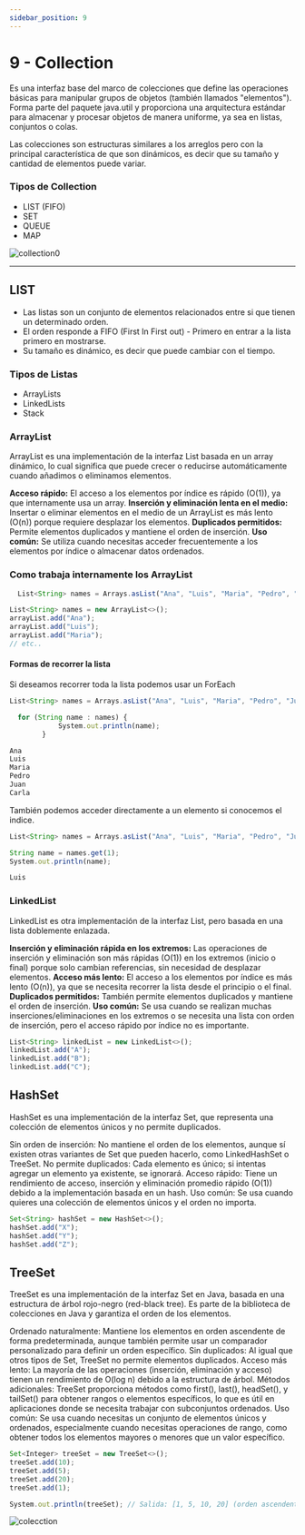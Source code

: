 ```yaml
---
sidebar_position: 9
---
```


# 9 - Collection

 Es una interfaz base del marco de colecciones que define las operaciones básicas para manipular grupos de objetos (también llamados "elementos"). Forma parte del paquete java.util y proporciona una arquitectura estándar para almacenar y procesar objetos de manera uniforme, ya sea en listas, conjuntos o colas.

Las colecciones son estructuras similares a los arreglos pero con la principal característica de que son dinámicos, es decir que su tamaño y cantidad de elementos puede variar.

### Tipos de Collection
- LIST (FIFO)
- SET
- QUEUE
- MAP

![collection0](/img/collection0.png)

----------------------------------------------------------------------------------------------------------------------------------------


## LIST

-  Las listas son un conjunto de elementos relacionados entre si que tienen un determinado orden.
-  El orden responde a FIFO (First In First out) - Primero en entrar a la lista primero en mostrarse.
-  Su tamaño es dinámico, es decir que puede cambiar con el tiempo.

### Tipos de Listas

- ArrayLists
- LinkedLists
- Stack



### ArrayList
ArrayList es una implementación de la interfaz List basada en un array dinámico, lo cual significa que puede crecer o reducirse automáticamente cuando añadimos o eliminamos elementos. 

**Acceso rápido:** El acceso a los elementos por índice es rápido (O(1)), ya que internamente usa un array.
**Inserción y eliminación lenta en el medio:** Insertar o eliminar elementos en el medio de un ArrayList es más lento (O(n)) porque requiere desplazar los elementos.
**Duplicados permitidos:** Permite elementos duplicados y mantiene el orden de inserción.
**Uso común:** Se utiliza cuando necesitas acceder frecuentemente a los elementos por índice o almacenar datos ordenados.


### Como trabaja internamente los ArrayList

```jsx title="Inicializo con valores en el contrsuctor"
  List<String> names = Arrays.asList("Ana", "Luis", "Maria", "Pedro", "Juan", "Carla");

```

```jsx title="Agrego valores"
List<String> names = new ArrayList<>();
arrayList.add("Ana");
arrayList.add("Luis");
arrayList.add("Maria");
// etc..

```

#### Formas de recorrer la lista
Si deseamos recorrer toda la lista podemos usar un ForEach
```jsx title="ForEach"
List<String> names = Arrays.asList("Ana", "Luis", "Maria", "Pedro", "Juan", "Carla");

  for (String name : names) {
            System.out.println(name);
        }

```
```jsx title="Salida por pantalla"
Ana
Luis
Maria
Pedro
Juan
Carla
```

También podemos acceder directamente a un elemento si conocemos el indice.

```jsx title="Por indice"
List<String> names = Arrays.asList("Ana", "Luis", "Maria", "Pedro", "Juan", "Carla");

String name = names.get(1);
System.out.println(name);

```

```jsx title="Salida por pantalla"
Luis
```


### LinkedList
LinkedList es otra implementación de la interfaz List, pero basada en una lista doblemente enlazada.

**Inserción y eliminación rápida en los extremos:** Las operaciones de inserción y eliminación son más rápidas (O(1)) en los extremos (inicio o final) porque solo cambian referencias, sin necesidad de desplazar elementos.
**Acceso más lento:** El acceso a los elementos por índice es más lento (O(n)), ya que se necesita recorrer la lista desde el principio o el final.
**Duplicados permitidos:** También permite elementos duplicados y mantiene el orden de inserción.
**Uso común:** Se usa cuando se realizan muchas inserciones/eliminaciones en los extremos o se necesita una lista con orden de inserción, pero el acceso rápido por índice no es importante.

```jsx title=""
List<String> linkedList = new LinkedList<>();
linkedList.add("A");
linkedList.add("B");
linkedList.add("C");

```

## HashSet
HashSet es una implementación de la interfaz Set, que representa una colección de elementos únicos y no permite duplicados.

Sin orden de inserción: No mantiene el orden de los elementos, aunque sí existen otras variantes de Set que pueden hacerlo, como LinkedHashSet o TreeSet.
No permite duplicados: Cada elemento es único; si intentas agregar un elemento ya existente, se ignorará.
Acceso rápido: Tiene un rendimiento de acceso, inserción y eliminación promedio rápido (O(1)) debido a la implementación basada en un hash.
Uso común: Se usa cuando quieres una colección de elementos únicos y el orden no importa.

```jsx title=""
Set<String> hashSet = new HashSet<>();
hashSet.add("X");
hashSet.add("Y");
hashSet.add("Z");

```


## TreeSet
TreeSet es una implementación de la interfaz Set en Java, basada en una estructura de árbol rojo-negro (red-black tree). Es parte de la biblioteca de colecciones en Java y garantiza el orden de los elementos.

Ordenado naturalmente: Mantiene los elementos en orden ascendente de forma predeterminada, aunque también permite usar un comparador personalizado para definir un orden específico.
Sin duplicados: Al igual que otros tipos de Set, TreeSet no permite elementos duplicados.
Acceso más lento: La mayoría de las operaciones (inserción, eliminación y acceso) tienen un rendimiento de O(log n) debido a la estructura de árbol.
Métodos adicionales: TreeSet proporciona métodos como first(), last(), headSet(), y tailSet() para obtener rangos o elementos específicos, lo que es útil en aplicaciones donde se necesita trabajar con subconjuntos ordenados.
Uso común: Se usa cuando necesitas un conjunto de elementos únicos y ordenados, especialmente cuando necesitas operaciones de rango, como obtener todos los elementos mayores o menores que un valor específico.

```jsx title=""
Set<Integer> treeSet = new TreeSet<>();
treeSet.add(10);
treeSet.add(5);
treeSet.add(20);
treeSet.add(1);

System.out.println(treeSet); // Salida: [1, 5, 10, 20] (orden ascendente)

```


![colecction](/img/collection.png)
